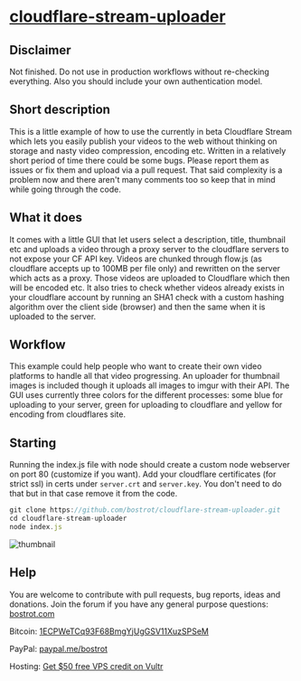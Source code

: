 # [cloudflare-stream-uploader](https://github.com/bostrot/cloudflare-stream-uploader)

## Disclaimer

Not finished. Do not use in production workflows without re-checking everything. Also you should include your own authentication model.

## Short description

This is a little example of how to use the currently in beta Cloudflare Stream which lets you easily publish your videos to the web without thinking on storage and nasty video compression, encoding etc. Written in a relatively short period of time there could be some bugs. Please report them as issues or fix them and upload via a pull request. That said complexity is a problem now and there aren't many comments too so keep that in mind while going through the code.

## What it does

It comes with a little GUI that let users select a description, title, thumbnail etc and uploads a video through a proxy server to the cloudflare servers to not expose your CF API key. Videos are chunked through flow.js (as cloudflare accepts up to 100MB per file only) and rewritten on the server which acts as a proxy. Those videos are uploaded to Cloudflare which then will be encoded etc.
It also tries to check whether videos already exists in your cloudflare account by running an SHA1 check with a custom hashing algorithm over the client side (browser) and then the same when it is uploaded to the server.

## Workflow

This example could help people who want to create their own video platforms to handle all that video progressing. An uploader for thumbnail images is included though it uploads all images to imgur with their API. The GUI uses currently three colors for the different processes: some blue for uploading to your server, green for uploading to cloudflare and yellow for encoding from cloudflares site.

## Starting

Running the index.js file with node should create a custom node webserver on port 80 (customize if you want).
Add your cloudflare certificates (for strict ssl) in certs under `server.crt` and `server.key`. You don't need to do that but in that case remove it from the code.

```js
git clone https://github.com/bostrot/cloudflare-stream-uploader.git
cd cloudflare-stream-uploader
node index.js
```


![thumbnail](https://i.imgur.com/0H8MKUw.png)


## Help

You are welcome to contribute with pull requests, bug reports, ideas and donations. Join the forum if you have any general purpose questions: [bostrot.com](https://www.bostrot.com)

Bitcoin: [1ECPWeTCq93F68BmgYjUgGSV11XuzSPSeM](https://www.blockchain.com/btc/payment_request?address=1ECPWeTCq93F68BmgYjUgGSV11XuzSPSeM&currency=USD&nosavecurrency=true&message=Bostrot)

PayPal: [paypal.me/bostrot](https://paypal.me/bostrot)

Hosting: [Get $50 free VPS credit on Vultr](https://www.bostrot.com/?ref=hosting)
